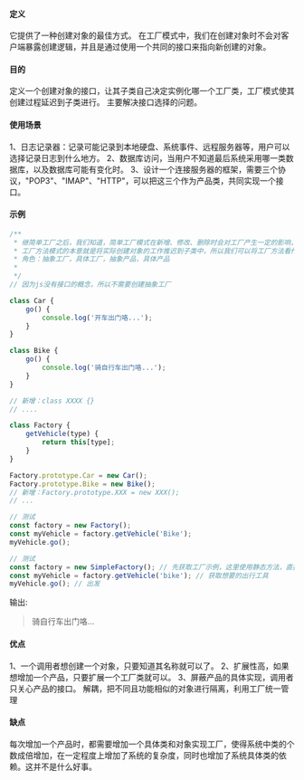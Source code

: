 #### 定义
它提供了一种创建对象的最佳方式。
在工厂模式中，我们在创建对象时不会对客户端暴露创建逻辑，并且是通过使用一个共同的接口来指向新创建的对象。

#### 目的
定义一个创建对象的接口，让其子类自己决定实例化哪一个工厂类，工厂模式使其创建过程延迟到子类进行。
主要解决接口选择的问题。


#### 使用场景
 1、日志记录器：记录可能记录到本地硬盘、系统事件、远程服务器等，用户可以选择记录日志到什么地方。 2、数据库访问，当用户不知道最后系统采用哪一类数据库，以及数据库可能有变化时。 3、设计一个连接服务器的框架，需要三个协议，"POP3"、"IMAP"、"HTTP"，可以把这三个作为产品类，共同实现一个接口。

#### 示例
```javascript
/**
 * 继简单工厂之后，我们知道，简单工厂模式在新增、修改、删除时会对工厂产生一定的影响，违背了开闭原则，那么工厂方法便解决了这一问题
 * 工厂方法模式的本意就是将实际创建对象的工作推迟到子类中，所以我们可以将工厂方法看作是一个实例化对象的工厂类。
 * 角色：抽象工厂，具体工厂，抽象产品，具体产品
 * 
 */
// 因为js没有接口的概念，所以不需要创建抽象工厂

class Car {
    go() {
        console.log('开车出门咯...');
    }
}

class Bike {
    go() {
        console.log('骑自行车出门咯...');
    }
}

// 新增：class XXXX {}
// ....

class Factory {
    getVehicle(type) {
        return this[type];
    }
}

Factory.prototype.Car = new Car();
Factory.prototype.Bike = new Bike();
// 新增：Factory.prototype.XXX = new XXX();
// ...

// 测试
const factory = new Factory();
const myVehicle = factory.getVehicle('Bike');
myVehicle.go();

// 测试
const factory = new SimpleFactory(); // 先获取工厂示例，这里使用静态方法，直接获取交通工具
const myVehicle = factory.getVehicle('bike'); // 获取想要的出行工具
myVehicle.go(); // 出发
```
输出:
> 骑自行车出门咯...

#### 优点
1、一个调用者想创建一个对象，只要知道其名称就可以了。 2、扩展性高，如果想增加一个产品，只要扩展一个工厂类就可以。 3、屏蔽产品的具体实现，调用者只关心产品的接口。
解耦，把不同且功能相似的对象进行隔离，利用工厂统一管理


#### 缺点
每次增加一个产品时，都需要增加一个具体类和对象实现工厂，使得系统中类的个数成倍增加，在一定程度上增加了系统的复杂度，同时也增加了系统具体类的依赖。这并不是什么好事。
